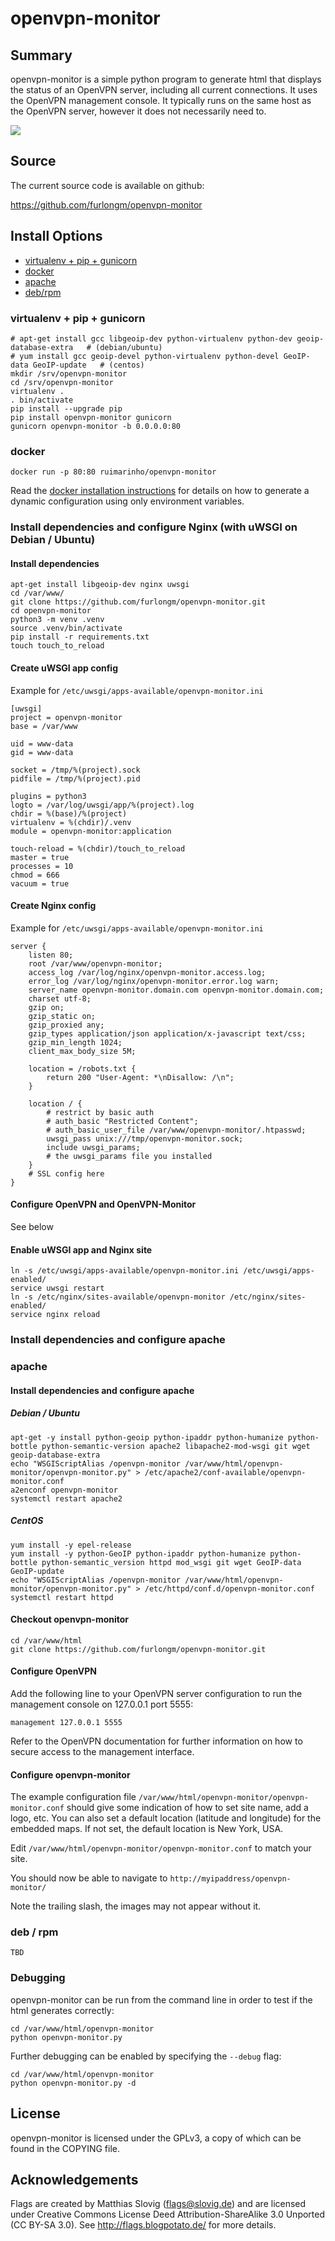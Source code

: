 # openvpn-monitor


## Summary

openvpn-monitor is a simple python program to generate html that displays the
status of an OpenVPN server, including all current connections. It uses the
OpenVPN management console. It typically runs on the same host as the OpenVPN
server, however it does not necessarily need to.

[![](https://raw.githubusercontent.com/furlongm/openvpn-monitor/gh-pages/screenshots/openvpn-monitor.png)](https://raw.githubusercontent.com/furlongm/openvpn-monitor/gh-pages/screenshots/openvpn-monitor.png)


## Source

The current source code is available on github:

https://github.com/furlongm/openvpn-monitor


## Install Options
  - [virtualenv + pip + gunicorn](#virtualenv--pip--gunicorn)
  - [docker](#docker)
  - [apache](#apache)
  - [deb/rpm](#deb--rpm)


### virtualenv + pip + gunicorn

```shell
# apt-get install gcc libgeoip-dev python-virtualenv python-dev geoip-database-extra   # (debian/ubuntu)
# yum install gcc geoip-devel python-virtualenv python-devel GeoIP-data GeoIP-update   # (centos)
mkdir /srv/openvpn-monitor
cd /srv/openvpn-monitor
virtualenv .
. bin/activate
pip install --upgrade pip
pip install openvpn-monitor gunicorn
gunicorn openvpn-monitor -b 0.0.0.0:80
```

### docker

```shell
docker run -p 80:80 ruimarinho/openvpn-monitor
```

Read the [docker installation instructions](https://github.com/ruimarinho/docker-openvpn-monitor#usage) for details on how to generate a dynamic configuration using only environment variables.
### Install dependencies and configure Nginx (with uWSGI on Debian / Ubuntu)

#### Install dependencies

```shell
apt-get install libgeoip-dev nginx uwsgi
cd /var/www/
git clone https://github.com/furlongm/openvpn-monitor.git
cd openvpn-monitor
python3 -m venv .venv
source .venv/bin/activate
pip install -r requirements.txt
touch touch_to_reload
```

#### Create uWSGI app config

Example for `/etc/uwsgi/apps-available/openvpn-monitor.ini`

```
[uwsgi]
project = openvpn-monitor
base = /var/www

uid = www-data
gid = www-data

socket = /tmp/%(project).sock
pidfile = /tmp/%(project).pid

plugins = python3
logto = /var/log/uwsgi/app/%(project).log
chdir = %(base)/%(project)
virtualenv = %(chdir)/.venv
module = openvpn-monitor:application

touch-reload = %(chdir)/touch_to_reload
master = true
processes = 10
chmod = 666
vacuum = true
```

#### Create Nginx config

Example for `/etc/uwsgi/apps-available/openvpn-monitor.ini`

```
server {
    listen 80;
    root /var/www/openvpn-monitor;
    access_log /var/log/nginx/openvpn-monitor.access.log;
    error_log /var/log/nginx/openvpn-monitor.error.log warn;
    server_name openvpn-monitor.domain.com openvpn-monitor.domain.com;
    charset utf-8;
    gzip on;
    gzip_static on;
    gzip_proxied any;
    gzip_types application/json application/x-javascript text/css;
    gzip_min_length 1024;
    client_max_body_size 5M;

    location = /robots.txt {
        return 200 "User-Agent: *\nDisallow: /\n";
    }

    location / {
        # restrict by basic auth
        # auth_basic "Restricted Content";
        # auth_basic_user_file /var/www/openvpn-monitor/.htpasswd;
        uwsgi_pass unix:///tmp/openvpn-monitor.sock;
        include uwsgi_params;
        # the uwsgi_params file you installed
    }
    # SSL config here
}
```

#### Configure OpenVPN and OpenVPN-Monitor

See below

#### Enable uWSGI app and Nginx site

```shell
ln -s /etc/uwsgi/apps-available/openvpn-monitor.ini /etc/uwsgi/apps-enabled/
service uwsgi restart
ln -s /etc/nginx/sites-available/openvpn-monitor /etc/nginx/sites-enabled/
service nginx reload
```

### Install dependencies and configure apache


### apache

#### Install dependencies and configure apache

##### Debian / Ubuntu

```shell
apt-get -y install python-geoip python-ipaddr python-humanize python-bottle python-semantic-version apache2 libapache2-mod-wsgi git wget geoip-database-extra
echo "WSGIScriptAlias /openvpn-monitor /var/www/html/openvpn-monitor/openvpn-monitor.py" > /etc/apache2/conf-available/openvpn-monitor.conf
a2enconf openvpn-monitor
systemctl restart apache2
```

##### CentOS

```shell
yum install -y epel-release
yum install -y python-GeoIP python-ipaddr python-humanize python-bottle python-semantic_version httpd mod_wsgi git wget GeoIP-data GeoIP-update
echo "WSGIScriptAlias /openvpn-monitor /var/www/html/openvpn-monitor/openvpn-monitor.py" > /etc/httpd/conf.d/openvpn-monitor.conf
systemctl restart httpd
```


#### Checkout openvpn-monitor

```shell
cd /var/www/html
git clone https://github.com/furlongm/openvpn-monitor.git
```


#### Configure OpenVPN

Add the following line to your OpenVPN server configuration to run the
management console on 127.0.0.1 port 5555:

```
management 127.0.0.1 5555
```

Refer to the OpenVPN documentation for further information on how to secure
access to the management interface.


#### Configure openvpn-monitor

The example configuration file `/var/www/html/openvpn-monitor/openvpn-monitor.conf`
should give some indication of how to set site name, add a logo, etc. You can
also set a default location (latitude and longitude) for the embedded maps.
If not set, the default location is New York, USA.

Edit `/var/www/html/openvpn-monitor/openvpn-monitor.conf` to match your site.

You should now be able to navigate to `http://myipaddress/openvpn-monitor/`

Note the trailing slash, the images may not appear without it.


### deb / rpm

```shell
TBD
```


### Debugging

openvpn-monitor can be run from the command line in order to test if the html
generates correctly:

```shell
cd /var/www/html/openvpn-monitor
python openvpn-monitor.py
```

Further debugging can be enabled by specifying the `--debug` flag:

```shell
cd /var/www/html/openvpn-monitor
python openvpn-monitor.py -d
```


## License

openvpn-monitor is licensed under the GPLv3, a copy of which can be found in
the COPYING file.


## Acknowledgements

Flags are created by Matthias Slovig (flags@slovig.de) and are licensed under
Creative Commons License Deed Attribution-ShareAlike 3.0 Unported
(CC BY-SA 3.0). See http://flags.blogpotato.de/ for more details.
